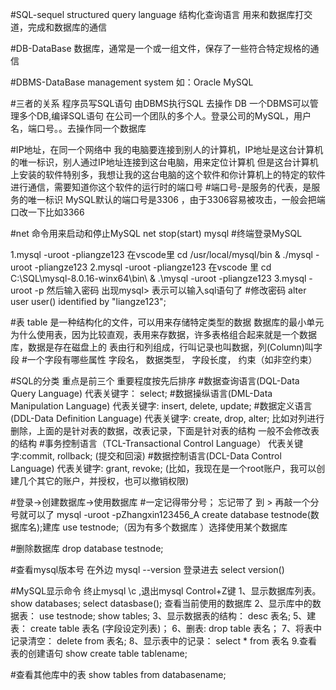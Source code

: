 #SQL-sequel  structured query language 结构化查询语言
用来和数据库打交道，完成和数据库的通信

#DB-DataBase 数据库，通常是一个或一组文件，保存了一些符合特定规格的通信

#DBMS-DataBase management system 如：Oracle MySQL

#三者的关系
程序员写SQL语句 由DBMS执行SQL 去操作 DB
一个DBMS可以管理多个DB,编译SQL语句
在公司一个团队的多个人。登录公司的MySQL，用户名，端口号。。去操作同一个数据库

#IP地址，在同一个网络中 我的电脑要连接到别人的计算机，IP地址是这台计算机的唯一标识，别人通过IP地址连接到这台电脑，用来定位计算机 
但是这台计算机上安装的软件特别多，我想让我的这台电脑的这个软件和你计算机上的特定的软件进行通信，需要知道你这个软件的运行时的端口号
#端口号-是服务的代表，是服务的唯一标识
MySQL默认的端口号是3306 ，由于3306容易被攻击，一般会把端口改一下比如3366

#net 命令用来启动和停止MySQL net stop(start) mysql
#终端登录MySQL
<!-- var hostname = "127.0.0.1"
var username = "root"
var password = "liangze123"
var port = 3306 -->
<!-- Window- A temporary password is generated for root@localhost: i3jGzgg,=%UX -->
1.mysql -uroot -pliangze123
在vscode里 cd /usr/local/mysql/bin & ./mysql -uroot -pliangze123
2.mysql -uroot -pliangze123
在vscode 里  cd C:\SQL\mysql-8.0.16-winx64\bin\ & .\mysql -uroot -pliangze123
3.mysql -uroot -p  然后输入密码
出现mysql>   表示可以输入sql语句了
#修改密码
alter user user() identified by "liangze123";

#表 table 是一种结构化的文件，可以用来存储特定类型的数据
数据库的最小单元
为什么使用表，因为比较直观，表用来存数据，许多表格组合起来就是一个数据库，数据是存在磁盘上的
表由行和列组成，行叫记录也叫数据，列(Column)叫字段
#一个字段有哪些属性
字段名，
数据类型，
字段长度，
约束（如非空约束）

#SQL的分类 重点是前三个 重要程度按先后排序
#数据查询语言(DQL-Data Query Language)
代表关键字： select;
#数据操纵语言(DML-Data Manipulation Language)
代表关键字: insert, delete, update;
#数据定义语言(DDL-Data Definition Language)
代表关键字: create, drop, alter; 比如对列进行删除，上面的是针对表的数据，改表记录，下面是针对表的结构 一般不会修改表的结构
#事务控制语言（TCL-Transactional Control Language）
代表关键字:commit, rollback; (提交和回滚)
#数据控制语言(DCL-Data Control Language)
代表关键字: grant, revoke; (比如，我现在是一个root账户，我可以创建几个其它的账户，并授权，也可以撤销权限)

#登录->创建数据库->使用数据库
#一定记得带分号； 忘记带了 到 > 再敲一个分号就可以了
mysql -uroot -pZhangxin123456_A
create database testnode(数据库名);建库
use testnode;（因为有多个数据库 ）选择使用某个数据库

#删除数据库
drop database testnode;

#查看mysql版本号 
在外边 mysql --version
登录进去 select version()

#MySQL显示命令
终止mysql \c ,退出mysql Control+Z键 
1、显示数据库列表。 
show databases; 
select datasbase(); 查看当前使用的数据库
2、显示库中的数据表： 
use testnode;
show tables; 
3、显示数据表的结构： 
desc 表名; 
5、建表： 
create table 表名 (字段设定列表)； 
6、删表: 
drop table 表名； 
7、将表中记录清空： 
delete from 表名; 
8、显示表中的记录： 
select * from 表名
9.查看表的创建语句
show create table tablename;

#查看其他库中的表
show tables from databasename;

